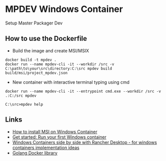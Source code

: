 # MPDEV Windows Container
Setup Master Packager Dev

## How to use the Dockerfile
- Build the image and create MSI/MSIX

```pwsh
docker build -t mpdev .
docker run --name mpdev-cli -it --workdir /src -v C:\path\to\your\src\directory:C:\src mpdev build build/msi/project_mpdev.json
```

- New container with interactive terminal typing using cmd

```pwsh
docker run --name mpdev-cli -it --entrypoint cmd.exe --workdir /src -v .:C:/src mpdev

C:\src>mpdev help
```

## Links
- [How to install MSI on Windows Container](https://techadviz.com/install-msi-on-container/)
- [Get started: Run your first Windows container](https://learn.microsoft.com/en-us/virtualization/windowscontainers/quick-start/run-your-first-container)
- [Windows Containers side by side with Rancher Desktop - for windows containers implementation ideas](https://github.com/rancher-sandbox/rancher-desktop/issues/3999)
- [Golang Docker library](https://github.com/docker-library/golang/blob/d1ff31b86b23fe721dc65806cd2bd79a4c71b039/1.21/windows/nanoserver-ltsc2022/Dockerfile#L20C1-L20C1)

